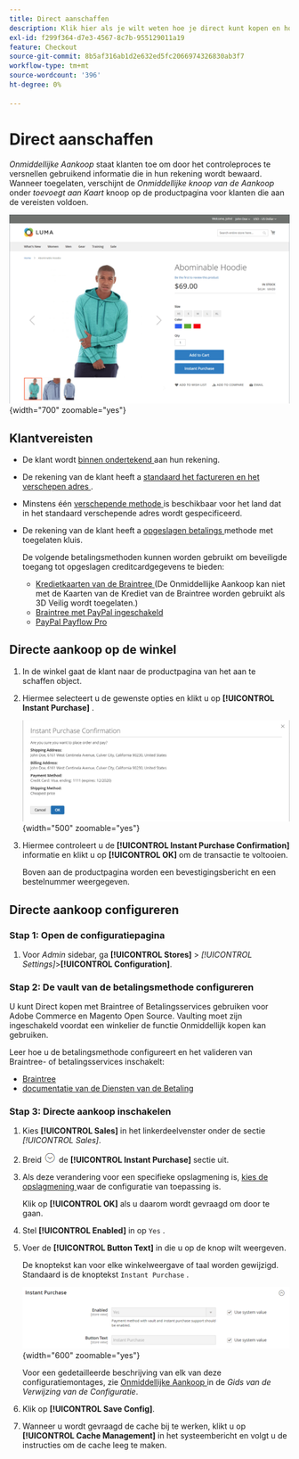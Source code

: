 ```yaml
---
title: Direct aanschaffen
description: Klik hier als je wilt weten hoe je direct kunt kopen en hoe je een snelle afhandeling voor geregistreerde klantenaccounts kunt aanbieden.
exl-id: f299f364-d7e3-4567-8c7b-955129011a19
feature: Checkout
source-git-commit: 8b5af316ab1d2e632ed5fc2066974326830ab3f7
workflow-type: tm+mt
source-wordcount: '396'
ht-degree: 0%

---
```


# Direct aanschaffen

_Onmiddellijke Aankoop_ staat klanten toe om door het controleproces te versnellen gebruikend informatie die in hun rekening wordt bewaard. Wanneer toegelaten, verschijnt de _Onmiddellijke knoop van de Aankoop_ onder _toevoegt aan Kaart_ knoop op de productpagina voor klanten die aan de vereisten voldoen.

![ pagina van het Product met de Onmiddellijke getoonde optie van de Aankoop ](./assets/storefront-checkout-instant-purchase.png){width="700" zoomable="yes"}

## Klantvereisten

- De klant wordt [ binnen ondertekend ](../customers/customer-sign-in.md) aan hun rekening.

- De rekening van de klant heeft a [ standaard het factureren en het verschepen adres ](../customers/account-dashboard-address-book.md).

- Minstens één [ verschepende methode ](delivery.md) is beschikbaar voor het land dat in het standaard verschepende adres wordt gespecificeerd.

- De rekening van de klant heeft a [ opgeslagen betalings ](../stores-purchase/stored-payment-methods.md) methode met toegelaten kluis.

  De volgende betalingsmethoden kunnen worden gebruikt om beveiligde toegang tot opgeslagen creditcardgegevens te bieden:

   - [ Kredietkaarten van de Braintree ](braintree.md) (De Onmiddellijke Aankoop kan niet met de Kaarten van de Krediet van de Braintree worden gebruikt als 3D Veilig wordt toegelaten.)
   - [Braintree met PayPal ingeschakeld](braintree.md)
   - [PayPal Payflow Pro](paypal-payflow-pro.md)

## Directe aankoop op de winkel

1. In de winkel gaat de klant naar de productpagina van het aan te schaffen object.

1. Hiermee selecteert u de gewenste opties en klikt u op **[!UICONTROL Instant Purchase]** .

   ![ de dialoog van de Bevestiging om de onmiddellijke aankoop te bevestigen ](./assets/storefront-checkout-instant-purchase-confirmation.png){width="500" zoomable="yes"}

1. Hiermee controleert u de **[!UICONTROL Instant Purchase Confirmation]** informatie en klikt u op **[!UICONTROL OK]** om de transactie te voltooien.

   Boven aan de productpagina worden een bevestigingsbericht en een bestelnummer weergegeven.

## Directe aankoop configureren

### Stap 1: Open de configuratiepagina

1. Voor _Admin_ sidebar, ga **[!UICONTROL Stores]** > _[!UICONTROL Settings]_>**[!UICONTROL Configuration]**.

### Stap 2: De vault van de betalingsmethode configureren

U kunt Direct kopen met Braintree of Betalingsservices gebruiken voor Adobe Commerce en Magento Open Source. Vaulting moet zijn ingeschakeld voordat een winkelier de functie Onmiddellijk kopen kan gebruiken.

Leer hoe u de betalingsmethode configureert en het valideren van Braintree- of betalingsservices inschakelt:

- [Braintree](braintree.md)
- [ documentatie van de Diensten van de Betaling ](https://experienceleague.adobe.com/docs/commerce-merchant-services/payment-services/guide-overview.html)

### Stap 3: Directe aankoop inschakelen

1. Kies **[!UICONTROL Sales]** in het linkerdeelvenster onder de sectie _[!UICONTROL Sales]_.

1. Breid ![ selecteur van de Uitbreiding ](../assets/icon-display-expand.png) de **[!UICONTROL Instant Purchase]** sectie uit.

1. Als deze verandering voor een specifieke opslagmening is, [ kies de opslagmening ](../configuration-reference/scope-change.md#set-the-scope) waar de configuratie van toepassing is.

   Klik op **[!UICONTROL OK]** als u daarom wordt gevraagd om door te gaan.

1. Stel **[!UICONTROL Enabled]** in op `Yes` .

1. Voer de **[!UICONTROL Button Text]** in die u op de knop wilt weergeven.

   De knoptekst kan voor elke winkelweergave of taal worden gewijzigd. Standaard is de knoptekst `Instant Purchase` .

   ![ Configuratie - onmiddellijke aankoopopties ](../configuration-reference/sales/assets/sales-instant-purchase.png){width="600" zoomable="yes"}

   Voor een gedetailleerde beschrijving van elk van deze configuratiemontages, zie [ Onmiddellijke Aankoop ](../configuration-reference/sales/sales.md#instant-purchase) in de _Gids van de Verwijzing van de Configuratie_.

1. Klik op **[!UICONTROL Save Config]**.

1. Wanneer u wordt gevraagd de cache bij te werken, klikt u op **[!UICONTROL Cache Management]** in het systeembericht en volgt u de instructies om de cache leeg te maken.
